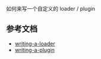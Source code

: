 如何来写一个自定义的 loader / plugin 

## 参考文档
- [writing-a-loader](https://webpack.js.org/contribute/writing-a-loader/)
- [writing-a-plugin](https://webpack.js.org/contribute/writing-a-plugin/)